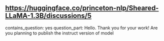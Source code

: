 ## https://huggingface.co/princeton-nlp/Sheared-LLaMA-1.3B/discussions/5

contains_question: yes
question_part: Hello. Thank you for your work! Are you planning to publish the instruct version of model